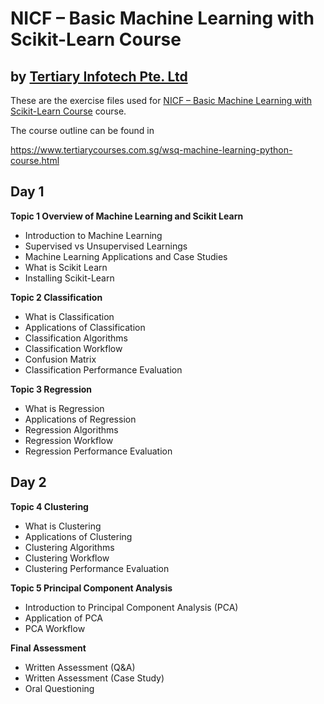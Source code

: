 # NICF – Basic Machine Learning with Scikit-Learn Course
## by [Tertiary Infotech Pte. Ltd](https://www.tertiarycourses.com.sg/)

These are the exercise files used for [NICF – Basic Machine Learning with Scikit-Learn Course](https://www.tertiarycourses.com.sg/wsq-machine-learning-python-course.html) course. 

The course outline can be found in 

https://www.tertiarycourses.com.sg/wsq-machine-learning-python-course.html

<h2>Day 1</h2>
<p><strong>Topic 1 Overview of Machine Learning and Scikit Learn</strong></p>
<ul>
<li>Introduction to Machine Learning</li>
<li>Supervised vs Unsupervised Learnings</li>
<li>Machine Learning Applications and Case Studies</li>
<li>What is Scikit Learn</li>
<li>Installing Scikit-Learn</li>
</ul>
<p><strong>Topic 2 Classification</strong></p>
<ul>
<li>What is Classification</li>
<li>Applications of Classification</li>
<li>Classification Algorithms</li>
<li>Classification Workflow</li>
<li>Confusion Matrix</li>
<li>Classification Performance Evaluation</li>
</ul>
<p><strong>Topic 3 Regression</strong></p>
<ul>
<li>What is Regression</li>
<li>Applications of Regression</li>
<li>Regression Algorithms</li>
<li>Regression Workflow</li>
<li>Regression Performance Evaluation</li>
</ul>
<h2>Day 2</h2>
<p><strong>Topic 4 Clustering</strong></p>
<ul>
<li>What is Clustering</li>
<li>Applications of Clustering</li>
<li>Clustering Algorithms</li>
<li>Clustering Workflow</li>
<li>Clustering Performance Evaluation</li>
</ul>
<p><strong>Topic 5 Principal Component Analysis</strong></p>
<ul>
<li>Introduction to Principal Component Analysis (PCA)</li>
<li>Application of PCA</li>
<li>PCA Workflow</li>
</ul>
<p><strong>Final Assessment</strong></p>
<ul>
<li>Written Assessment (Q&amp;A)</li>
<li>Written Assessment (Case Study)</li>
<li>Oral Questioning</li>
</ul>

